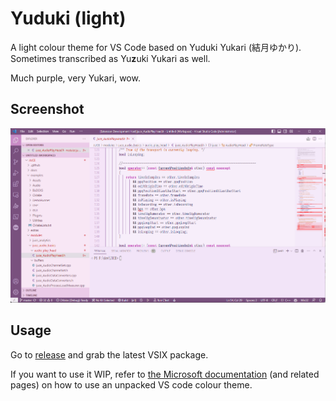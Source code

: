 # Yuduki (light)

A light colour theme for VS Code based on Yuduki Yukari (結月ゆかり). Sometimes transcribed as Yu**z**uki Yukari as well.  

Much purple, very Yukari, wow.  

## Screenshot

![Used for display is the JUCE framework](images/screenshot.png)

## Usage

Go to [release](https://github.com/Schmeichel20/yuduki-colour-light/releases) and grab the latest VSIX package.  

If you want to use it WIP, refer to [the Microsoft documentation](https://code.visualstudio.com/api/extension-guides/color-theme) (and related pages) on how to use an unpacked VS code colour theme.  
